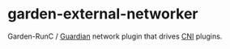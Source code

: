 # garden-external-networker
Garden-RunC / [Guardian](https://github.com/cloudfoundry/guardian)
network plugin that drives [CNI](https://github.com/containernetworking/cni)
plugins.
